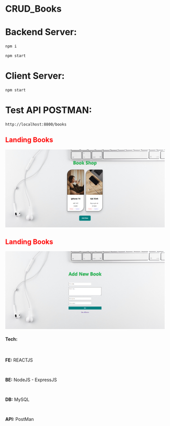 # CRUD_Books
# Backend Server:
```
npm i
```
```
npm start
```
# Client Server:
```
npm start
```
# Test API POSTMAN:
```
http://localhost:8800/books
```


<h2 style="color:red">Landing Books</h2>
<img alt="landing Books" src="landingBooks.png" />
<br/>
<h2 style="color:red">Landing Books</h2>
<img alt="landing Books" src="addNewBooks.png" />

<br/>
<h4>Tech:</h4>
<br/>

<p><b>FE:</b> REACTJS</p>
<br/>

<p><b>BE:</b> NodeJS - ExpressJS</p>
<br/>

<p><b>DB:</b> MySQL</p>
<br/>

<p><b>API:</b> PostMan</p>




